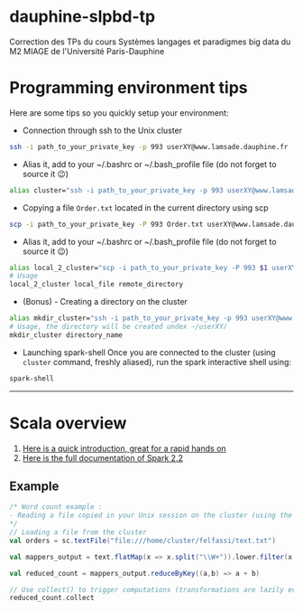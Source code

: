 # dauphine-slpbd-tp
Correction des TPs du cours Systèmes langages et paradigmes big data du M2 MIAGE de l'Université Paris-Dauphine

# Programming environment tips
Here are some tips so you quickly setup your environment:
- Connection through ssh to the Unix cluster
``` bash
ssh -i path_to_your_private_key -p 993 userXY@www.lamsade.dauphine.fr
```
- Alias it, add to your ~/.bashrc or ~/.bash_profile file (do not forget to source it 😉)
``` bash
alias cluster="ssh -i path_to_your_private_key -p 993 userXY@www.lamsade.dauphine.fr"
```
- Copying a file `Order.txt` located in the current directory using scp
``` bash
scp -i path_to_your_private_key -P 993 Order.txt userXY@www.lamsade.dauphine.fr:.
```
- Alias it, add to your ~/.bashrc or ~/.bash_profile file (do not forget to source it 😉)
``` bash
alias local_2_cluster="scp -i path_to_your_private_key -P 993 $1 userXY@www.lamsade.dauphine.fr:/home/cluster/userXY/$2"
# Usage
local_2_cluster local_file remote_directory
```
- (Bonus) - Creating a directory on the cluster
``` bash
alias mkdir_cluster="ssh -i path_to_your_private_key -p 993 userXY@www.lamsade.dauphine.fr 'mkdir `echo $1`'"
# Usage, the directory will be created undex ~/userXY/
mkdir_cluster directory_name
```
- Launching spark-shell
Once you are connected to the cluster (using `cluster` command, freshly aliased), run the spark interactive shell using:
``` bash
spark-shell
```
---
# Scala overview
1. [Here is a quick introduction, great for a rapid hands on](https://dzone.com/refcardz/apache-spark)
1. [Here is the full documentation of Spark 2.2](https://spark.apache.org/docs/latest/rdd-programming-guide.html)
## Example
``` scala
/* Word count example :
- Reading a file copied in your Unix session on the cluster (using the scp alias defined above):
*/
// Loading a file from the cluster
val orders = sc.textFile("file:///home/cluster/felfassi/text.txt")

val mappers_output = text.flatMap(x => x.split("\\W+")).lower.filter(x => x.matches("[A-Za-z]+") && x.length > 2).map(x => (x,1))

val reduced_count = mappers_output.reduceByKey((a,b) => a + b)

// Use collect() to trigger computations (transformations are lazily evaluated), it will returns a value back to the Master node
reduced_count.collect
```

